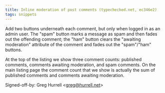 ```yaml
---
title: Inline moderation of post comments (typechecked.net, ec346e2)
tags: snippets
---
```


Add two buttons underneath each comment, but only when logged in as an admin user. The "spam" button marks a message as spam and then fades out the offending comment; the "ham" button clears the "awaiting moderation" attribute of the comment and fades out the "spam"/"ham" buttons.

At the top of the listing we show three comment counts: published comments, comments awaiting moderation, and spam comments. On the main listing page the comment count that we show is actually the sum of published comments and comments awaiting moderation.

Signed-off-by: Greg Hurrell &lt;greg@hurrell.net&gt;
